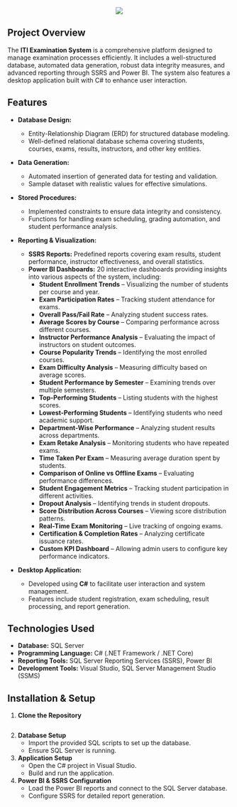 
<p align="center">
  <img src="https://readme-typing-svg.demolab.com/?lines=ITI%2C+Examination+System+..;Information+Technology+Institute&color=FF0000" />
</p>


##  Project Overview
The **ITI Examination System** is a comprehensive platform designed to manage examination processes efficiently. It includes a well-structured database, automated data generation, robust data integrity measures, and advanced reporting through SSRS and Power BI. The system also features a desktop application built with C# to enhance user interaction.

##  Features
- **Database Design:** 
  - Entity-Relationship Diagram (ERD) for structured database modeling.
  - Well-defined relational database schema covering students, courses, exams, results, instructors, and other key entities.
- **Data Generation:**
  - Automated insertion of generated data for testing and validation.
  - Sample dataset with realistic values for effective simulations.
- **Stored Procedures:**
  - Implemented constraints to ensure data integrity and consistency.
  - Functions for handling exam scheduling, grading automation, and student performance analysis.
- **Reporting & Visualization:**
  - **SSRS Reports:** Predefined reports covering exam results, student performance, instructor effectiveness, and overall statistics.
  - **Power BI Dashboards:** 20 interactive dashboards providing insights into various aspects of the system, including:
    - **Student Enrollment Trends** – Visualizing the number of students per course and year.
    - **Exam Participation Rates** – Tracking student attendance for exams.
    - **Overall Pass/Fail Rate** – Analyzing student success rates.
    - **Average Scores by Course** – Comparing performance across different courses.
    - **Instructor Performance Analysis** – Evaluating the impact of instructors on student outcomes.
    - **Course Popularity Trends** – Identifying the most enrolled courses.
    - **Exam Difficulty Analysis** – Measuring difficulty based on average scores.
    - **Student Performance by Semester** – Examining trends over multiple semesters.
    - **Top-Performing Students** – Listing students with the highest scores.
    - **Lowest-Performing Students** – Identifying students who need academic support.
    - **Department-Wise Performance** – Analyzing student results across departments.
    - **Exam Retake Analysis** – Monitoring students who have repeated exams.
    - **Time Taken Per Exam** – Measuring average duration spent by students.
    - **Comparison of Online vs Offline Exams** – Evaluating performance differences.
    - **Student Engagement Metrics** – Tracking student participation in different activities.
    - **Dropout Analysis** – Identifying trends in student dropouts.
    - **Score Distribution Across Courses** – Viewing score distribution patterns.
    - **Real-Time Exam Monitoring** – Live tracking of ongoing exams.
    - **Certification & Completion Rates** – Analyzing certificate issuance rates.
    - **Custom KPI Dashboard** – Allowing admin users to configure key performance indicators.

- **Desktop Application:**
  - Developed using **C#** to facilitate user interaction and system management.
  - Features include student registration, exam scheduling, result processing, and report generation.

##  Technologies Used
- **Database:** SQL Server
- **Programming Language:** C# (.NET Framework / .NET Core)
- **Reporting Tools:** SQL Server Reporting Services (SSRS), Power BI
- **Development Tools:** Visual Studio, SQL Server Management Studio (SSMS)

##  Installation & Setup
1. **Clone the Repository**
   ```bash
   ```
2. **Database Setup**
   - Import the provided SQL scripts to set up the database.
   - Ensure SQL Server is running.
3. **Application Setup**
   - Open the C# project in Visual Studio.
   - Build and run the application.
4. **Power BI & SSRS Configuration**
   - Load the Power BI reports and connect to the SQL Server database.
   - Configure SSRS for detailed report generation.

